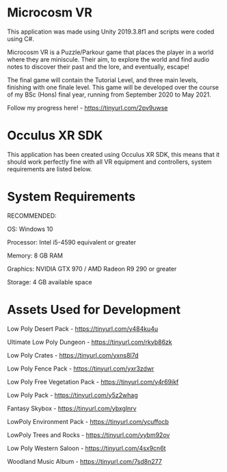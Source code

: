 # Microcosm VR

This application was made using Unity 2019.3.8f1 and scripts were coded using C#.

Microcosm VR is a Puzzle/Parkour game that places the player in a world where they are miniscule. Their aim, to explore the world and find audio notes to discover their past and the lore, and eventually, escape!

The final game will contain the Tutorial Level, and three main levels, finishing with one finale level. This game will be developed over the course of my BSc (Hons) final year, running from September 2020 to May 2021. 

Follow my progress here! - https://tinyurl.com/2pv9uwse

# Occulus XR SDK

This application has been created using Occulus XR SDK, this means that it should work perfectly fine with all VR equipment and controllers, system requirements are listed below.

# System Requirements

RECOMMENDED:

OS: Windows 10

Processor: Intel i5-4590 equivalent or greater

Memory: 8 GB RAM

Graphics: NVIDIA GTX 970 / AMD Radeon R9 290 or greater

Storage: 4 GB available space

# Assets Used for Development

Low Poly Desert Pack - https://tinyurl.com/y484ku4u

Ultimate Low Poly Dungeon - https://tinyurl.com/rkyb86zk

Low Poly Crates - https://tinyurl.com/yxns8l7d

Low Poly Fence Pack - https://tinyurl.com/yxr3zdwr

Low Poly Free Vegetation Pack - https://tinyurl.com/y4r69jkf

Low Poly Pack - https://tinyurl.com/y5z2whag

Fantasy Skybox - https://tinyurl.com/ybxglnrv

LowPoly Environment Pack - https://tinyurl.com/ycuffocb

LowPoly Trees and Rocks - https://tinyurl.com/yybm92ov

Low Poly Western Saloon - https://tinyurl.com/4sx9cn6t

Woodland Music Album - https://tinyurl.com/7sd8n277


